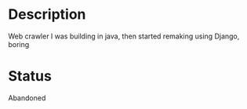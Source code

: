 # Description

Web crawler I was building in java, then started remaking using Django, boring

# Status

Abandoned

